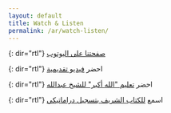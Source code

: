 ```yaml
---
layout: default
title: Watch & Listen
permalink: /ar/watch-listen/
---
```


{: dir="rtl"}
[صفحتنا على اليوتوب](https://www.youtube.com/channel/UCO-jeCNyZ2D-qmMs3fNA_nA)  

{: dir="rtl"}
احضر [فيديو تقديمية](https://youtube.com/watch?v=fWj19zsFZg0)  

{: dir="rtl"}
احضر [تعليم "الله أكبر" للشيخ عبدالله](https://www.youtube.com/channel/UCO-jeCNyZ2D-qmMs3fNA_nA)  

{: dir="rtl"}
اسمع [للكتاب الشريف بتسجيل دراماتيكي](https://www.youtube.com/channel/UC9u4q6ZsOv6kdnxHW0OrNTg)